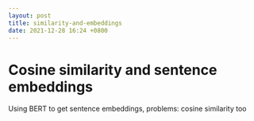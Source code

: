 ```yaml
---
layout: post
title: similarity-and-embeddings
date: 2021-12-28 16:24 +0800
---
```


# Cosine similarity and sentence embeddings
Using BERT to get sentence embeddings, problems:
cosine similarity too 

